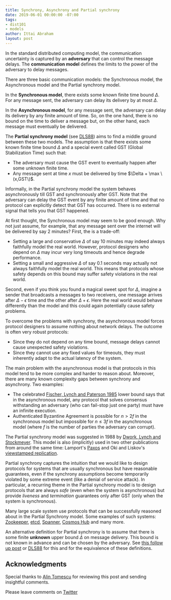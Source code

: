 ```yaml
---
title: Synchrony, Asynchrony and Partial synchrony
date: 2019-06-01 00:00:00 -07:00
tags:
- dist101
- models
author: Ittai Abraham
layout: post
---
```


In the standard distributed computing model, the communication uncertainty is captured by an **adversary** that can control the message delays. The **communication model** defines the limits to the power of the adversary to delay messages. 

There are three basic communication models: the Synchronous model, the Asynchronous model and the Partial synchrony model.


In the **Synchronous model**, there exists some known finite time bound $\Delta$. For any message sent, the adversary can delay its delivery by at most $\Delta$.

In the **Asynchronous model**, for any message sent, the adversary can delay its delivery by any finite amount of time. So, on the one hand, there is no bound on the time to deliver a message but, on the other hand, each message must eventually be delivered.

The **Partial synchrony model** (see [DLS88](https://groups.csail.mit.edu/tds/papers/Lynch/jacm88.pdf)) aims to find a middle ground between these two models. The assumption is that there exists some known finite time bound $\Delta$ and a special event called GST (Global Stabilization Time) such that:
* The adversary must cause the GST event to eventually happen after some unknown finite time. 
* Any message sent at time $x$ must be delivered by time $\Delta + \max \(x,GST\)$.

Informally,  in the Partial synchrony model the system behaves asynchronously till GST and synchronously after GST. Note that the adversary can delay the GST event by any finite amount of time and that no protocol can explicitly detect that GST has occurred. There is no external signal that tells you that GST happened.

At first thought, the Synchronous model may seem to be good enough. Why not just assume, for example, that any message sent over the internet will be delivered by say 2 minutes? First, the is a trade-off:
* Setting a large and conservative $\Delta$ of say 10 minutes may indeed always faithfully model the real world. However, protocol designers who depend on $\Delta$ may incur very long timeouts and hence degrade performance.
* Setting a small and aggressive $\Delta$ of say 0.1 seconds may actually not always faithfully model the real world. This means that protocols whose safety depends on this bound may suffer safety violations in the real world.

Second, even if you think you found a magical sweet spot for $\Delta$, imagine a sender that broadcasts a messages to two receivers, one message arrives after $\Delta - \epsilon$ time and the other after $\Delta + \epsilon$. Here the real world would behave differently than the model and this could again potentially cause safety problems.

To overcome the problems with synchrony, the asynchronous model forces protocol designers to assume nothing about network delays. The outcome is often very robust protocols: 
* Since they do not depend on any time bound, message delays cannot cause unexpected safety violations.
* Since they cannot use any fixed values for timeouts, they must inherently adapt to the actual latency of the system.

The main problem with the asynchronous model is that protocols in this model tend to be more complex and harder to reason about. Moreover, there are many known complexity gaps between synchrony and asynchrony. Two examples:
* The celebrated [Fischer, Lynch and Paterson 1985](https://groups.csail.mit.edu/tds/papers/Lynch/jacm85.pdf) lower bound says that in the asynchronous model, any protocol that solves consensus withstanding an adversary (who can fail-stop just one party) must have an infinite execution.
* Authenticated Byzantine Agreement is possible for $n>2f$ in the synchronous model but impossible for $n \leq 3f$ in the asynchronous model (where $f$ is the number of parties the adversary can corrupt).

The Partial synchrony model was suggested in 1988 by [Dwork, Lynch and Stockmeyer](https://groups.csail.mit.edu/tds/papers/Lynch/jacm88.pdf). This  model is also (implicitly) used in two other publications from around the same time:  Lamport's [Paxos](https://lamport.azurewebsites.net/pubs/lamport-paxos.pdf) and Oki and Liskov's [viewstamped replication](https://dl.acm.org/citation.cfm?id=62549).

Partial synchrony captures the intuition that we would like to design protocols for systems that are usually synchronous but have reasonable guarantees, even if the synchrony assumptions become temporarily violated by some extreme event (like a denial of service attack). In particular, a recurring theme in the Partial synchrony model is to design protocols that are always _safe_ (even when the system is asynchronous) but provide _liveness_ and _termination_ guarantees only after GST (only when the system is synchronous).

Many large scale system use protocols that can be successfully reasoned about in the Partial Synchrony model. Some examples of such systems: [Zookeeper](https://zookeeper.apache.org/), [etcd](https://github.com/etcd-io/etcd), [Spanner](https://cloud.google.com/spanner/), [Cosmos Hub](https://hub.cosmos.network/) and many more.

An alternative definition for Partial synchrony is to assume that there is some finite **unknown** upper bound $\Delta$ on message delivery. This bound is not known in advance and can be chosen by the adversary. See [this follow up post](https://decentralizedthoughts.github.io/2019-09-13-flavours-of-partial-synchrony/) or [DLS88](https://groups.csail.mit.edu/tds/papers/Lynch/jacm88.pdf) for this and for the equivalence of these definitions.

## Acknowledgments
Special thanks to [Alin Tomescu](http://people.csail.mit.edu/alinush/) for reviewing this post and sending insightful comments.

Please leave comments on [Twitter](https://twitter.com/ittaia/status/1140328864788504581?s=20)
